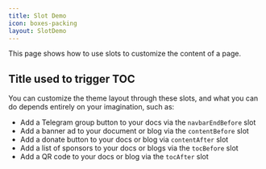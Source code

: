 ```yaml
---
title: Slot Demo
icon: boxes-packing
layout: SlotDemo
---
```


This page shows how to use slots to customize the content of a page.

<!-- more -->

## Title used to trigger TOC

You can customize the theme layout through these slots, and what you can do depends entirely on your imagination, such as:

- Add a Telegram group button to your docs via the `navbarEndBefore` slot
- Add a banner ad to your document or blog via the `contentBefore` slot
- Add a donate button to your docs or blog via `contentAfter` slot
- Add a list of sponsors to your docs or blogs via the `tocBefore` slot
- Add a QR code to your docs or blog via the `tocAfter` slot
